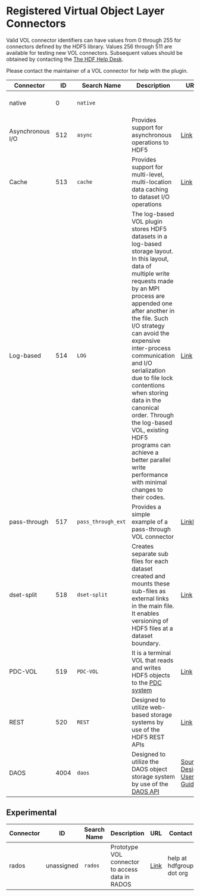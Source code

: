 # Registered Virtual Object Layer Connectors

Valid VOL connector identifiers can have values from 0 through 255 for connectors defined by the HDF5 library. Values 256 through 511 are available for testing new VOL connectors. Subsequent values should be obtained by contacting the [The HDF Help Desk](mailto:help@hdfgroup.org).

Please contact the maintainer of a VOL connector for help with the plugin.

| Connector | ID  | Search Name | Description | URL | Contact |
| ---       | --- | ---         | ---         | --- | ---     |
| native | 0 | `native` | |	| help at hdfgroup dot org |
| Asynchronous I/O | 512 |`async` | Provides support for asynchronous operations to HDF5 | [Link](https://github.com/hpc-io/vol-async) | Suren Byna (sbyna at lbl dot gov) |
| Cache | 513 | `cache` | Provides support for multi-level, multi-location data caching to dataset I/O operations | [Link](https://github.com/hpc-io/vol-cache) | Suren Byna (sbyna at lbl dot gov) |
| Log-based |	514 | `LOG` | The log-based VOL plugin stores HDF5 datasets in a log-based storage layout. In this layout, data of multiple write requests made by an MPI process are appended one after another in the file. Such I/O strategy can avoid the expensive inter-process communication and I/O serialization due to file lock contentions when storing data in the canonical order. Through the log-based VOL, existing HDF5 programs can achieve a better parallel write performance with minimal changes to their codes. | [Link](https://github.com/DataLib-ECP/vol-log-based/blob/master/README.md) | Kai Yuan Hou (khl7265 at ece dot northwestern dot edu) |
| pass-through | 517 | `pass_through_ext` | Provides a simple example of a pass-through VOL connector | [Linkl](https://github.com/hpc-io/vol-external-passthrough) | Suren Byna (sbyna at lbl dot gov) |
| dset-split | 518 | `dset-split` | Creates separate sub files for each dataset created and mounts these sub-files as external links in the main file. It enables versioning of HDF5 files at a dataset boundary. | [Link](https://github.com/hpc-io/vol-dset-split) | Annmary Justine (annmary dot roy at hpe dot com) |
| PDC-VOL | 519 | `PDC-VOL` |	It is a terminal VOL that reads and writes HDF5 objects to the [PDC system](https://github.com/hpc-io/pdc) | [Link](https://github.com/hpc-io/vol-pdc) | Houjun Tang (htang4 at lbl dot gov) |
| REST | 520 | `REST` | Designed to utilize web-based storage systems by use of the HDF5 REST APIs | [Link](https://github.com/HDFGroup/vol-rest)	| Matthew Larson (mlarson at hdfgroup dot org) |
| DAOS | 4004 | `daos` | Designed to utilize the DAOS object storage system by use of the [DAOS API](https://doi.org/10.1109/TPDS.2021.3097884) | [Source](https://github.com/HDFGroup/vol-daos), [Design](https://github.com/HDFGroup/vol-daos/blob/master/docs/design_doc.pdf), [User's Guide](https://github.com/HDFGroup/vol-daos/blob/master/docs/users_guide.pdf) | help at hdfgroup dot org |

## Experimental

| Connector | ID  | Search Name | Description | URL | Contact |
| ---       | --- | ---         | ---         | --- | ---     |
| rados |	unassigned |`rados`	| Prototype VOL connector to access data in RADOS | [Link](https://github.com/HDFGroup/vol-rados) | help at hdfgroup dot org |
